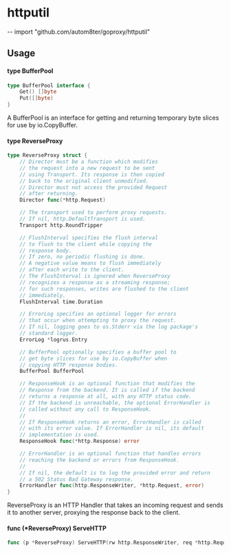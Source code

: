 # httputil
--
    import "github.com/autom8ter/goproxy/httputil"


## Usage

#### type BufferPool

```go
type BufferPool interface {
	Get() []byte
	Put([]byte)
}
```

A BufferPool is an interface for getting and returning temporary byte slices for
use by io.CopyBuffer.

#### type ReverseProxy

```go
type ReverseProxy struct {
	// Director must be a function which modifies
	// the request into a new request to be sent
	// using Transport. Its response is then copied
	// back to the original client unmodified.
	// Director must not access the provided Request
	// after returning.
	Director func(*http.Request)

	// The transport used to perform proxy requests.
	// If nil, http.DefaultTransport is used.
	Transport http.RoundTripper

	// FlushInterval specifies the flush interval
	// to flush to the client while copying the
	// response body.
	// If zero, no periodic flushing is done.
	// A negative value means to flush immediately
	// after each write to the client.
	// The FlushInterval is ignored when ReverseProxy
	// recognizes a response as a streaming response;
	// for such responses, writes are flushed to the client
	// immediately.
	FlushInterval time.Duration

	// ErrorLog specifies an optional logger for errors
	// that occur when attempting to proxy the request.
	// If nil, logging goes to os.Stderr via the log package's
	// standard logger.
	ErrorLog *logrus.Entry

	// BufferPool optionally specifies a buffer pool to
	// get byte slices for use by io.CopyBuffer when
	// copying HTTP response bodies.
	BufferPool BufferPool

	// ResponseHook is an optional function that modifies the
	// Response from the backend. It is called if the backend
	// returns a response at all, with any HTTP status code.
	// If the backend is unreachable, the optional ErrorHandler is
	// called without any call to ResponseHook.
	//
	// If ResponseHook returns an error, ErrorHandler is called
	// with its error value. If ErrorHandler is nil, its default
	// implementation is used.
	ResponseHook func(*http.Response) error

	// ErrorHandler is an optional function that handles errors
	// reaching the backend or errors from ResponseHook.
	//
	// If nil, the default is to log the provided error and return
	// a 502 Status Bad Gateway response.
	ErrorHandler func(http.ResponseWriter, *http.Request, error)
}
```

ReverseProxy is an HTTP Handler that takes an incoming request and sends it to
another server, proxying the response back to the client.

#### func (*ReverseProxy) ServeHTTP

```go
func (p *ReverseProxy) ServeHTTP(rw http.ResponseWriter, req *http.Request)
```
